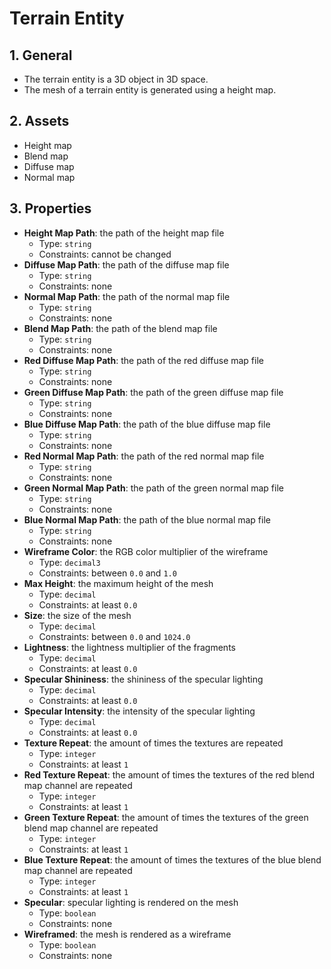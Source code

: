 # Terrain Entity

## 1. General

- The terrain entity is a 3D object in 3D space.
- The mesh of a terrain entity is generated using a height map.

## 2. Assets

- Height map
- Blend map
- Diffuse map
- Normal map

## 3. Properties

- **Height Map Path**: the path of the height map file
  - Type: `string`
  - Constraints: cannot be changed
- **Diffuse Map Path**: the path of the diffuse map file
  - Type: `string`
  - Constraints: none
- **Normal Map Path**: the path of the normal map file
  - Type: `string`
  - Constraints: none
- **Blend Map Path**: the path of the blend map file
  - Type: `string`
  - Constraints: none
- **Red Diffuse Map Path**: the path of the red diffuse map file
  - Type: `string`
  - Constraints: none
- **Green Diffuse Map Path**: the path of the green diffuse map file
  - Type: `string`
  - Constraints: none
- **Blue Diffuse Map Path**: the path of the blue diffuse map file
  - Type: `string`
  - Constraints: none
- **Red Normal Map Path**: the path of the red normal map file
  - Type: `string`
  - Constraints: none
- **Green Normal Map Path**: the path of the green normal map file
  - Type: `string`
  - Constraints: none
- **Blue Normal Map Path**: the path of the blue normal map file
  - Type: `string`
  - Constraints: none
- **Wireframe Color**: the RGB color multiplier of the wireframe
  - Type: `decimal3`
  - Constraints: between `0.0` and `1.0`
- **Max Height**: the maximum height of the mesh
  - Type: `decimal`
  - Constraints: at least `0.0`
- **Size**: the size of the mesh
  - Type: `decimal`
  - Constraints: between `0.0` and `1024.0`
- **Lightness**: the lightness multiplier of the fragments
  - Type: `decimal`
  - Constraints: at least `0.0`
- **Specular Shininess**: the shininess of the specular lighting
  - Type: `decimal`
  - Constraints: at least `0.0`
- **Specular Intensity**: the intensity of the specular lighting
  - Type: `decimal`
  - Constraints: at least `0.0`
- **Texture Repeat**: the amount of times the textures are repeated
  - Type: `integer`
  - Constraints: at least `1`
- **Red Texture Repeat**: the amount of times the textures of the red blend map channel are repeated
  - Type: `integer`
  - Constraints: at least `1`
- **Green Texture Repeat**: the amount of times the textures of the green blend map channel are repeated
  - Type: `integer`
  - Constraints: at least `1`
- **Blue Texture Repeat**: the amount of times the textures of the blue blend map channel are repeated
  - Type: `integer`
  - Constraints: at least `1`
- **Specular**: specular lighting is rendered on the mesh
  - Type: `boolean`
  - Constraints: none
- **Wireframed**: the mesh is rendered as a wireframe
  - Type: `boolean`
  - Constraints: none
